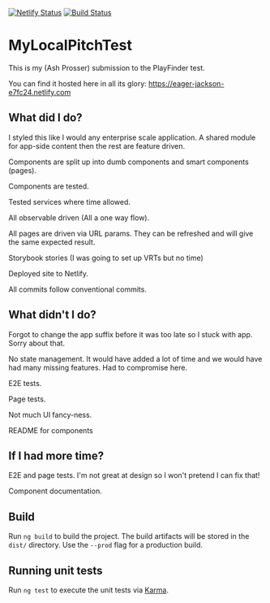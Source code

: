 [![Netlify Status](https://api.netlify.com/api/v1/badges/2c41a360-552c-4f33-a5ea-59210aa825f9/deploy-status)](https://app.netlify.com/sites/eager-jackson-e7fc24/deploys)
[![Build Status](https://travis-ci.org/ashpr-mlp/playfinder-test.svg?branch=master)](https://travis-ci.org/ashpr-mlp/playfinder-test)

# MyLocalPitchTest

This is my (Ash Prosser) submission to the PlayFinder test.

You can find it hosted here in all its glory: https://eager-jackson-e7fc24.netlify.com

## What did I do?

I styled this like I would any enterprise scale application. A shared module for app-side content then the rest are feature driven.

Components are split up into dumb components and smart components (pages).

Components are tested.

Tested services where time allowed.

All observable driven (All a one way flow).

All pages are driven via URL params. They can be refreshed and will give the same expected result.

Storybook stories (I was going to set up VRTs but no time)

Deployed site to Netlify.

All commits follow conventional commits.

## What didn't I do?

Forgot to change the app suffix before it was too late so I stuck with app. Sorry about that.

No state management. It would have added a lot of time and we would have had many missing features. Had to compromise here.

E2E tests. 

Page tests.

Not much UI fancy-ness.

README for components

## If I had more time?

E2E and page tests. I'm not great at design so I won't pretend I can fix that!

Component documentation.

## Build

Run `ng build` to build the project. The build artifacts will be stored in the `dist/` directory. Use the `--prod` flag for a production build.

## Running unit tests

Run `ng test` to execute the unit tests via [Karma](https://karma-runner.github.io).

